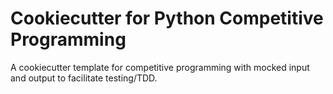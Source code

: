 # Cookiecutter for Python Competitive Programming
A cookiecutter template for competitive programming with mocked input and output to facilitate testing/TDD.
